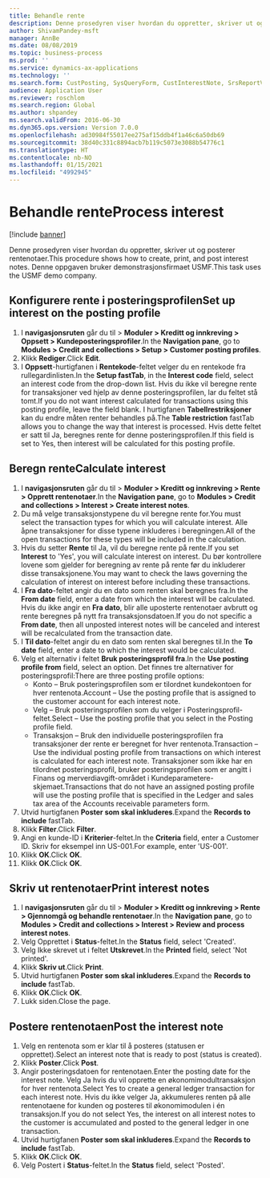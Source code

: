 ```yaml
---
title: Behandle rente
description: Denne prosedyren viser hvordan du oppretter, skriver ut og posterer rentenotaer.
author: ShivamPandey-msft
manager: AnnBe
ms.date: 08/08/2019
ms.topic: business-process
ms.prod: ''
ms.service: dynamics-ax-applications
ms.technology: ''
ms.search.form: CustPosting, SysQueryForm, CustInterestNote, SrsReportViewerForm
audience: Application User
ms.reviewer: roschlom
ms.search.region: Global
ms.author: shpandey
ms.search.validFrom: 2016-06-30
ms.dyn365.ops.version: Version 7.0.0
ms.openlocfilehash: ad30984f55017ee275af15ddb4f1a46c6a50db69
ms.sourcegitcommit: 38d40c331c8894acb7b119c5073e3088b54776c1
ms.translationtype: HT
ms.contentlocale: nb-NO
ms.lasthandoff: 01/15/2021
ms.locfileid: "4992945"
---
```

# <a name="process-interest"></a><span data-ttu-id="ad336-103">Behandle rente</span><span class="sxs-lookup"><span data-stu-id="ad336-103">Process interest</span></span>

[!include [banner](../../includes/banner.md)]

<span data-ttu-id="ad336-104">Denne prosedyren viser hvordan du oppretter, skriver ut og posterer rentenotaer.</span><span class="sxs-lookup"><span data-stu-id="ad336-104">This procedure shows how to create, print, and post interest notes.</span></span> <span data-ttu-id="ad336-105">Denne oppgaven bruker demonstrasjonsfirmaet USMF.</span><span class="sxs-lookup"><span data-stu-id="ad336-105">This task uses the USMF demo company.</span></span>


## <a name="set-up-interest-on-the-posting-profile"></a><span data-ttu-id="ad336-106">Konfigurere rente i posteringsprofilen</span><span class="sxs-lookup"><span data-stu-id="ad336-106">Set up interest on the posting profile</span></span>
1. <span data-ttu-id="ad336-107">I **navigasjonsruten** går du til > **Moduler > Kreditt og innkreving > Oppsett > Kundeposteringsprofiler**.</span><span class="sxs-lookup"><span data-stu-id="ad336-107">In the **Navigation pane**, go to **Modules > Credit and collections > Setup > Customer posting profiles**.</span></span>
2. <span data-ttu-id="ad336-108">Klikk **Rediger**.</span><span class="sxs-lookup"><span data-stu-id="ad336-108">Click **Edit**.</span></span>
3. <span data-ttu-id="ad336-109">I **Oppsett**-hurtigfanen i **Rentekode**-feltet velger du en rentekode fra rullegardinlisten.</span><span class="sxs-lookup"><span data-stu-id="ad336-109">In the **Setup fastTab**, in the **Interest code** field, select an interest code from the drop-down list.</span></span> <span data-ttu-id="ad336-110">Hvis du ikke vil beregne rente for transaksjoner ved hjelp av denne posteringsprofilen, lar du feltet stå tomt.</span><span class="sxs-lookup"><span data-stu-id="ad336-110">If you do not want interest calculated for transactions using this posting profile, leave the field blank.</span></span> <span data-ttu-id="ad336-111">I hurtigfanen **Tabellrestriksjoner** kan du endre måten renter behandles på.</span><span class="sxs-lookup"><span data-stu-id="ad336-111">The **Table restriction** fastTab allows you to change the way that interest is processed.</span></span> <span data-ttu-id="ad336-112">Hvis dette feltet er satt til Ja, beregnes rente for denne posteringsprofilen.</span><span class="sxs-lookup"><span data-stu-id="ad336-112">If this field is set to Yes, then interest will be calculated for this posting profile.</span></span>  

## <a name="calculate-interest"></a><span data-ttu-id="ad336-113">Beregn rente</span><span class="sxs-lookup"><span data-stu-id="ad336-113">Calculate interest</span></span>
1. <span data-ttu-id="ad336-114">I **navigasjonsruten** går du til > **Moduler > Kreditt og innkreving > Rente > Opprett rentenotaer**.</span><span class="sxs-lookup"><span data-stu-id="ad336-114">In the **Navigation pane**, go to **Modules > Credit and collections > Interest > Create interest notes**.</span></span>
2. <span data-ttu-id="ad336-115">Du må velge transaksjonstypene du vil beregne rente for.</span><span class="sxs-lookup"><span data-stu-id="ad336-115">You must select the transaction types for which you will calculate interest.</span></span> <span data-ttu-id="ad336-116">Alle åpne transaksjoner for disse typene inkluderes i beregningen.</span><span class="sxs-lookup"><span data-stu-id="ad336-116">All of the open transactions for these types will be included in the calculation.</span></span>  
3. <span data-ttu-id="ad336-117">Hvis du setter **Rente** til Ja, vil du beregne rente på rente.</span><span class="sxs-lookup"><span data-stu-id="ad336-117">If you set **Interest** to 'Yes', you will calculate interest on interest.</span></span> <span data-ttu-id="ad336-118">Du bør kontrollere lovene som gjelder for beregning av rente på rente før du inkluderer disse transaksjonene.</span><span class="sxs-lookup"><span data-stu-id="ad336-118">You may want to check the laws governing the calculation of interest on interest before including these transactions.</span></span>  
4. <span data-ttu-id="ad336-119">I **Fra dato**-feltet angir du en dato som renten skal beregnes fra.</span><span class="sxs-lookup"><span data-stu-id="ad336-119">In the **From date** field, enter a date from which the interest will be calculated.</span></span> <span data-ttu-id="ad336-120">Hvis du ikke angir en **Fra dato**, blir alle uposterte rentenotaer avbrutt og rente beregnes på nytt fra transaksjonsdatoen.</span><span class="sxs-lookup"><span data-stu-id="ad336-120">If you do not specific a **From date**, then all unposted interest notes will be canceled and interest will be recalculated from the transaction date.</span></span>
5. <span data-ttu-id="ad336-121">I **Til dato**-feltet angir du en dato som renten skal beregnes til.</span><span class="sxs-lookup"><span data-stu-id="ad336-121">In the **To date** field, enter a date to which the interest would be calculated.</span></span>
6. <span data-ttu-id="ad336-122">Velg et alternativ i feltet **Bruk posteringsprofil fra**.</span><span class="sxs-lookup"><span data-stu-id="ad336-122">In the **Use posting profile from** field, select an option.</span></span> <span data-ttu-id="ad336-123">Det finnes tre alternativer for posteringsprofil:</span><span class="sxs-lookup"><span data-stu-id="ad336-123">There are three posting profile options:</span></span>
    - <span data-ttu-id="ad336-124">Konto – Bruk posteringsprofilen som er tilordnet kundekontoen for hver rentenota.</span><span class="sxs-lookup"><span data-stu-id="ad336-124">Account – Use the posting profile that is assigned to the customer account for each interest note.</span></span> 
    - <span data-ttu-id="ad336-125">Velg – Bruk posteringsprofilen som du velger i Posteringsprofil-feltet.</span><span class="sxs-lookup"><span data-stu-id="ad336-125">Select – Use the posting profile that you select in the Posting profile field.</span></span>
    - <span data-ttu-id="ad336-126">Transaksjon – Bruk den individuelle posteringsprofilen fra transaksjoner der rente er beregnet for hver rentenota.</span><span class="sxs-lookup"><span data-stu-id="ad336-126">Transaction – Use the individual posting profile from transactions on which interest is calculated for each interest note.</span></span> <span data-ttu-id="ad336-127">Transaksjoner som ikke har en tilordnet posteringsprofil, bruker posteringsprofilen som er angitt i Finans og merverdiavgift-området i Kundeparametere-skjemaet.</span><span class="sxs-lookup"><span data-stu-id="ad336-127">Transactions that do not have an assigned posting profile will use the posting profile that is specified in the Ledger and sales tax area of the Accounts receivable parameters form.</span></span>  
7. <span data-ttu-id="ad336-128">Utvid hurtigfanen **Poster som skal inkluderes**.</span><span class="sxs-lookup"><span data-stu-id="ad336-128">Expand the **Records to include** fastTab.</span></span>
8. <span data-ttu-id="ad336-129">Klikk **Filter**.</span><span class="sxs-lookup"><span data-stu-id="ad336-129">Click **Filter**.</span></span>
9. <span data-ttu-id="ad336-130">Angi en kunde-ID i **Kriterier**-feltet.</span><span class="sxs-lookup"><span data-stu-id="ad336-130">In the **Criteria** field, enter a Customer ID.</span></span> <span data-ttu-id="ad336-131">Skriv for eksempel inn US-001.</span><span class="sxs-lookup"><span data-stu-id="ad336-131">For example, enter 'US-001'.</span></span>
6. <span data-ttu-id="ad336-132">Klikk **OK**.</span><span class="sxs-lookup"><span data-stu-id="ad336-132">Click **OK**.</span></span>
7. <span data-ttu-id="ad336-133">Klikk **OK**.</span><span class="sxs-lookup"><span data-stu-id="ad336-133">Click **OK**.</span></span>

## <a name="print-interest-notes"></a><span data-ttu-id="ad336-134">Skriv ut rentenotaer</span><span class="sxs-lookup"><span data-stu-id="ad336-134">Print interest notes</span></span>
1. <span data-ttu-id="ad336-135">I **navigasjonsruten** går du til > **Moduler > Kreditt og innkreving > Rente > Gjennomgå og behandle rentenotaer**.</span><span class="sxs-lookup"><span data-stu-id="ad336-135">In the **Navigation pane**, go to **Modules > Credit and collections > Interest > Review and process interest notes**.</span></span>
2. <span data-ttu-id="ad336-136">Velg Opprettet i **Status**-feltet.</span><span class="sxs-lookup"><span data-stu-id="ad336-136">In the **Status** field, select 'Created'.</span></span>
3. <span data-ttu-id="ad336-137">Velg Ikke skrevet ut i feltet **Utskrevet**.</span><span class="sxs-lookup"><span data-stu-id="ad336-137">In the **Printed** field, select 'Not printed'.</span></span>
4. <span data-ttu-id="ad336-138">Klikk **Skriv ut**.</span><span class="sxs-lookup"><span data-stu-id="ad336-138">Click **Print**.</span></span>
5. <span data-ttu-id="ad336-139">Utvid hurtigfanen **Poster som skal inkluderes**.</span><span class="sxs-lookup"><span data-stu-id="ad336-139">Expand the **Records to include** fastTab.</span></span>
6. <span data-ttu-id="ad336-140">Klikk **OK**.</span><span class="sxs-lookup"><span data-stu-id="ad336-140">Click **OK**.</span></span>
7. <span data-ttu-id="ad336-141">Lukk siden.</span><span class="sxs-lookup"><span data-stu-id="ad336-141">Close the page.</span></span>

## <a name="post-the-interest-note"></a><span data-ttu-id="ad336-142">Postere rentenotaen</span><span class="sxs-lookup"><span data-stu-id="ad336-142">Post the interest note</span></span>
1. <span data-ttu-id="ad336-143">Velg en rentenota som er klar til å posteres (statusen er opprettet).</span><span class="sxs-lookup"><span data-stu-id="ad336-143">Select an interest note that is ready to post (status is created).</span></span>
2. <span data-ttu-id="ad336-144">Klikk **Poster**.</span><span class="sxs-lookup"><span data-stu-id="ad336-144">Click **Post**.</span></span>
3. <span data-ttu-id="ad336-145">Angir posteringsdatoen for rentenotaen.</span><span class="sxs-lookup"><span data-stu-id="ad336-145">Enter the posting date for the interest note.</span></span> <span data-ttu-id="ad336-146">Velg Ja hvis du vil opprette en økonomimodultransaksjon for hver rentenota.</span><span class="sxs-lookup"><span data-stu-id="ad336-146">Select Yes to create a general ledger transaction for each interest note.</span></span> <span data-ttu-id="ad336-147">Hvis du ikke velger Ja, akkumuleres renten på alle rentenotaene for kunden og posteres til økonomimodulen i én transaksjon.</span><span class="sxs-lookup"><span data-stu-id="ad336-147">If you do not select Yes, the interest on all interest notes to the customer is accumulated and posted to the general ledger in one transaction.</span></span>  
4. <span data-ttu-id="ad336-148">Utvid hurtigfanen **Poster som skal inkluderes**.</span><span class="sxs-lookup"><span data-stu-id="ad336-148">Expand the **Records to include** fastTab.</span></span>
5. <span data-ttu-id="ad336-149">Klikk **OK**.</span><span class="sxs-lookup"><span data-stu-id="ad336-149">Click **OK**.</span></span>
6. <span data-ttu-id="ad336-150">Velg Postert i **Status**-feltet.</span><span class="sxs-lookup"><span data-stu-id="ad336-150">In the **Status** field, select 'Posted'.</span></span>

